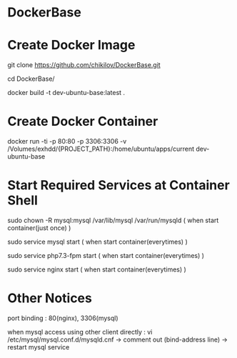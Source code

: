 # DockerBase

# Create Docker Image
git clone https://github.com/chikilov/DockerBase.git

cd DockerBase/

docker build -t dev-ubuntu-base:latest .

# Create Docker Container

docker run -ti -p 80:80 -p 3306:3306 -v /Volumes/exhdd/{PROJECT_PATH}:/home/ubuntu/apps/current dev-ubuntu-base

# Start Required Services at Container Shell

sudo chown -R mysql:mysql /var/lib/mysql /var/run/mysqld ( when start container(just once) )

sudo service mysql start ( when start container(everytimes) )

sudo service php7.3-fpm start ( when start container(everytimes) )

sudo service nginx start ( when start container(everytimes) )

# Other Notices

port binding : 80(nginx), 3306(mysql)

when mysql access using other client directly : vi /etc/mysql/mysql.conf.d/mysqld.cnf -> comment out (bind-address line) -> restart mysql service